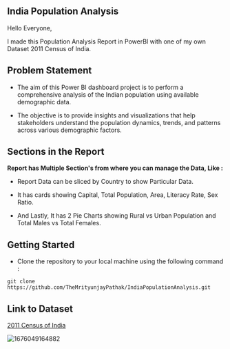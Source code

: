 ## India Population Analysis

Hello Everyone,

I made this Population Analysis Report in PowerBI with one of my own Dataset 2011 Census of India.

## Problem Statement

- The aim of this Power BI dashboard project is to perform a comprehensive analysis of the Indian population using available demographic data. 

- The objective is to provide insights and visualizations that help stakeholders understand the population dynamics, trends, and patterns across various demographic factors.

## Sections in the Report

**Report has Multiple Section's from where you can manage the Data, Like :**

- Report Data can be sliced by Country to show Particular Data.

- It has cards showing Capital, Total Population, Area, Literacy Rate, Sex Ratio.

- And Lastly, It has 2 Pie Charts showing Rural vs Urban Population and Total Males vs Total Females.

## Getting Started

- Clone the repository to your local machine using the following command :
```
git clone https://github.com/TheMrityunjayPathak/IndiaPopulationAnalysis.git
```

## Link to Dataset
[2011 Census of India](https://www.kaggle.com/datasets/themrityunjaypathak/2011-census-of-india)

![1676049164882](https://user-images.githubusercontent.com/123563634/232387112-24fc03dd-e037-4a7d-9fe4-07fd8eff1778.jpg)
